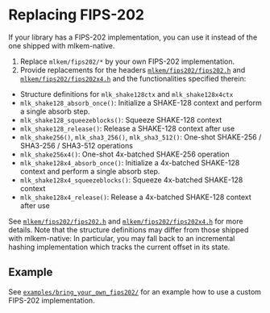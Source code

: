 [//]: # (SPDX-License-Identifier: CC-BY-4.0)

# Replacing FIPS-202

If your library has a FIPS-202 implementation, you can use it instead of the one shipped with mlkem-native.

1. Replace `mlkem/fips202/*` by your own FIPS-202 implementation.
2. Provide replacements for the headers [`mlkem/fips202/fips202.h`](mlkem/fips202/fips202.h) and [`mlkem/fips202/fips202x4.h`](mlkem/fips202/fips202x4.h) and the
functionalities specified therein:
  * Structure definitions for `mlk_shake128ctx` and `mlk_shake128x4ctx`
  * `mlk_shake128_absorb_once()`: Initialize a SHAKE-128 context and perform a single absorb step.
  * `mlk_shake128_squeezeblocks()`: Squeeze SHAKE-128 context
  * `mlk_shake128_release()`: Release a SHAKE-128 context after use
  * `mlk_shake256()`, `mlk_sha3_256()`, `mlk_sha3_512()`: One-shot SHAKE-256 / SHA3-256 / SHA3-512 operations
  * `mlk_shake256x4()`: One-shot 4x-batched SHAKE-256 operation
  * `mlk_shake128x4_absorb_once()`: Initialize a 4x-batched SHAKE-128 context and perform a single absorb step.
  * `mlk_shake128x4_squeezeblocks()`: Squeeze 4x-batched SHAKE-128 context
  * `mlk_shake128x4_release()`: Release a 4x-batched SHAKE-128 context after use

See [`mlkem/fips202/fips202.h`](mlkem/fips202/fips202.h) and [`mlkem/fips202/fips202x4.h`](mlkem/fips202/fips202x4.h) for more details. Note that the structure
definitions may differ from those shipped with mlkem-native: In particular, you may fall back to an incremental hashing
implementation which tracks the current offset in its state.

## Example

See [`examples/bring_your_own_fips202/`](examples/bring_your_own_fips202/) for an example how to use a custom FIPS-202
implementation.
